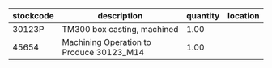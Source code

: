 |stockcode|description|quantity|location|
|---------|-----------|--------|--------|
|30123P|TM300 box casting, machined|1.00||
|45654|Machining Operation to Produce 30123_M14|1.00||
